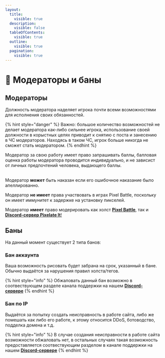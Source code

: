 ```yaml
---
layout:
  title:
    visible: true
  description:
    visible: false
  tableOfContents:
    visible: true
  outline:
    visible: true
  pagination:
    visible: true
---
```


# 📌 Модераторы и баны

## Модераторы <a href="#main" id="main"></a>

Должность модератора наделяет игрока почти всеми возможностями для исполнения своих обязанностей.

{% hint style="danger" %}
Важно: большое количество возможностей не делает модератора как-либо сильнее игрока, использование своей должности в корыстных целях приводит к снятию с поста и занесению в ЧС модераторов. Находясь в таком ЧС, игрок больше никогда не сможет стать модератором.
{% endhint %}

Модератор за свою работу имеет право запрашивать баллы, балловая оценка работы модератора проводится индивидуально, и не зависист от личных предпочтений человека, выдающего баллы.

\
Модератор **может** быть наказан если его ошибочное наказание было апеллированно.

Модератор **не имеет** права участвовать в играх Pixel Battle, поскольку он имеет иммунитет к задержке на установку пикселей.

Модератор **имеет** право модерировать как холст [**Pixel Battle**](https://pixelbattle.fun/), так и [**Discord-сервер Pixelate It**!](https://discord.gg/XBPyGUv3DT)

## Баны <a href="#bans" id="bans"></a>

На данный момент существует 2 типа банов:

### Бан аккаунта <a href="#ban" id="ban"></a>

Ваша возможность рисовать будет забрана на срок, указанный в бане. Обычно выдаётся за нарушения правил холста/тегов.

{% hint style="info" %}
Обжаловать данный бан возможно в соотвествующем разделе канала поддержки на нашем [**Discord-сервере**](https://discord.gg/XBPyGUv3DT)
{% endhint %}

### Бан по IP <a href="#banip" id="banip"></a>

Выдаётся за попытку создать неисправность в работе сайта, либо же помешать как либо его работе, к этому относится DDoS, ботоводство, подделка домена и т.д.

{% hint style="info" %}
В случае создания неисправности в работе сайта возможности обжаловать нет, в остальных случаях такая возможность предоставляется соотвествующим разделом в канале поддержки на нашем [**Discord-сервере**](https://discord.gg/XBPyGUv3DT)
{% endhint %}
